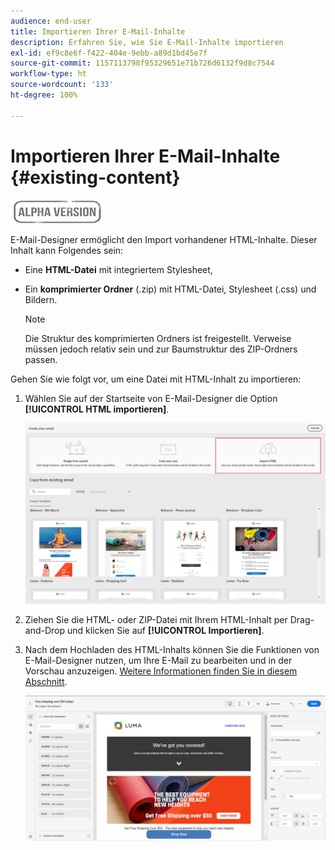 ```yaml
---
audience: end-user
title: Importieren Ihrer E-Mail-Inhalte
description: Erfahren Sie, wie Sie E-Mail-Inhalte importieren
exl-id: ef9c8e6f-f422-404e-9ebb-a89d1bd45e7f
source-git-commit: 1157113798f95329651e71b726d6132f9d8c7544
workflow-type: ht
source-wordcount: '133'
ht-degree: 100%

---
```


# Importieren Ihrer E-Mail-Inhalte {#existing-content}

![](../assets/do-not-localize/badge.png)

E-Mail-Designer ermöglicht den Import vorhandener HTML-Inhalte. Dieser Inhalt kann Folgendes sein:

* Eine **HTML-Datei** mit integriertem Stylesheet,
* Ein **komprimierter Ordner** (.zip) mit HTML-Datei, Stylesheet (.css) und Bildern.

   >[!NOTE]
   >
   >Die Struktur des komprimierten Ordners ist freigestellt. Verweise müssen jedoch relativ sein und zur Baumstruktur des ZIP-Ordners passen.

Gehen Sie wie folgt vor, um eine Datei mit HTML-Inhalt zu importieren:

1. Wählen Sie auf der Startseite von E-Mail-Designer die Option **[!UICONTROL HTML importieren]**.

   ![](assets/import-html_2.png)

1. Ziehen Sie die HTML- oder ZIP-Datei mit Ihrem HTML-Inhalt per Drag-and-Drop und klicken Sie auf **[!UICONTROL Importieren]**.

1. Nach dem Hochladen des HTML-Inhalts können Sie die Funktionen von E-Mail-Designer nutzen, um Ihre E-Mail zu bearbeiten und in der Vorschau anzuzeigen. [Weitere Informationen finden Sie in diesem Abschnitt](create-email-content.md).

   ![](assets/html-imported.png)